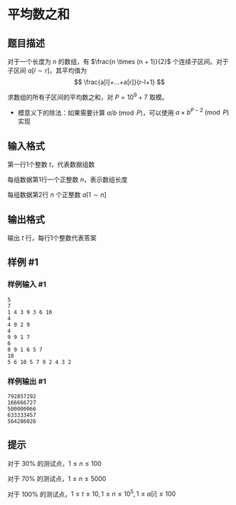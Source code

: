# 平均数之和

## 题目描述

对于一个长度为 $n$ 的数组，有 $\frac{n \times (n + 1)}{2}$ 个连续子区间。对于子区间 $a[l\sim r]$，其平均值为
$$
\frac{a[l]+...+a[r]}{r-l+1}
$$

求数组的所有子区间的平均数之和，对 $P=10^9+7$ 取模。

* 模意义下的除法：如果需要计算 $a/b \pmod P$，可以使用 $a\times b^{P-2} \pmod P$ 实现

## 输入格式

第一行1个整数 $t$，代表数据组数

每组数据第1行一个正整数 $n$，表示数组长度

每组数据第2行 $n$ 个正整数 $a[1\sim n]$

## 输出格式

输出 $t$ 行，每行1个整数代表答案

## 样例 #1

### 样例输入 #1

```
5
7
1 4 3 9 3 6 10
4
4 9 2 9
4
9 9 1 7
6
8 9 1 6 5 7
10
5 6 10 5 7 9 2 4 3 2
```

### 样例输出 #1

```
792857292
166666727
500000066
633333457
564286026
```

## 提示

对于 30% 的测试点，$1 \leq n \leq 100$

对于 70% 的测试点，$1 \leq n \leq 5000$

对于 100% 的测试点，$1\le t\le 10, 1 \leq n \leq 10^5, 1 \leq a[i] \leq 100$